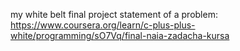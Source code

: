 my white belt final project
statement of a problem: https://www.coursera.org/learn/c-plus-plus-white/programming/sO7Vq/final-naia-zadacha-kursa
